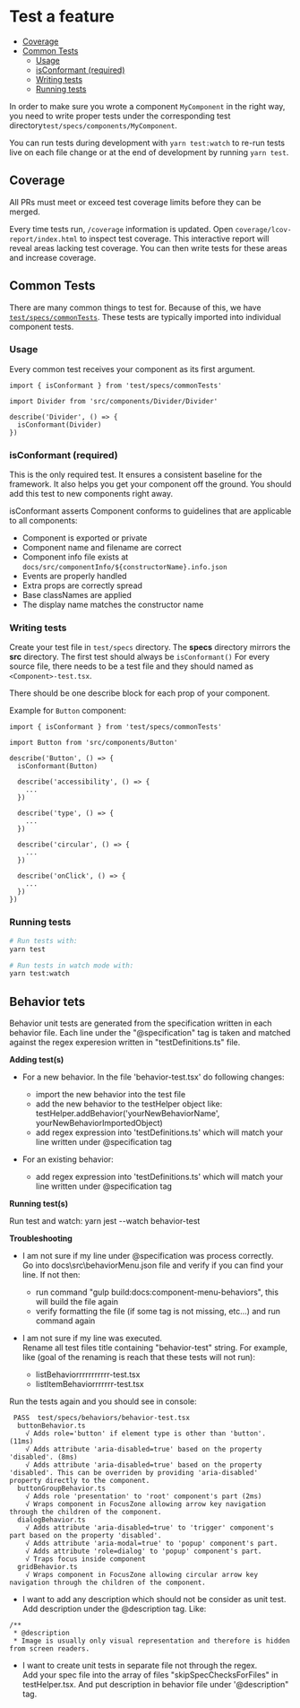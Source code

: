 Test a feature
==============

<!-- START doctoc generated TOC please keep comment here to allow auto update -->
<!-- DON'T EDIT THIS SECTION, INSTEAD RE-RUN doctoc TO UPDATE -->


- [Coverage](#coverage)
- [Common Tests](#common-tests)
  - [Usage](#usage)
  - [isConformant (required)](#isconformant-required)
  - [Writing tests](#writing-tests)
  - [Running tests](#running-tests)

<!-- END doctoc generated TOC please keep comment here to allow auto update -->

In order to make sure you wrote a component `MyComponent` in the right way, you need to write proper tests under the corresponding test directory`test/specs/components/MyComponent`.

You can run tests during development with `yarn test:watch` to re-run tests live on each file change or at the end of development by running `yarn test`.

## Coverage

All PRs must meet or exceed test coverage limits before they can be merged.

Every time tests run, `/coverage` information is updated. Open `coverage/lcov-report/index.html` to inspect test coverage. This interactive report will reveal areas lacking test coverage. You can then write tests for these areas and increase coverage.

## Common Tests

There are many common things to test for. Because of this, we have [`test/specs/commonTests`][1].
These tests are typically imported into individual component tests.

### Usage

Every common test receives your component as its first argument.

```tsx
import { isConformant } from 'test/specs/commonTests'

import Divider from 'src/components/Divider/Divider'

describe('Divider', () => {
  isConformant(Divider)
})

```

### isConformant (required)

This is the only required test. It ensures a consistent baseline for the framework. It also helps you get your component off the ground. You should add this test to new components right away.

isConformant asserts Component conforms to guidelines that are applicable to all components:

- Component is exported or private
- Component name and filename are correct
- Component info file exists at `docs/src/componentInfo/${constructorName}.info.json`
- Events are properly handled
- Extra props are correctly spread
- Base classNames are applied
- The display name matches the constructor name

### Writing tests

Create your test file in `test/specs` directory. The **specs** directory mirrors the **src** directory. The first test should always be `isConformant()`
For every source file, there needs to be a test file and they should named as `<Component>-test.tsx`.

There should be one describe block for each prop of your component.

Example for `Button` component:

```tsx
import { isConformant } from 'test/specs/commonTests'

import Button from 'src/components/Button'

describe('Button', () => {
  isConformant(Button)

  describe('accessibility', () => {
    ...
  })

  describe('type', () => {
    ...
  })

  describe('circular', () => {
    ...
  })

  describe('onClick', () => {
    ...
  })
})
```

### Running tests

```bash
# Run tests with:
yarn test

# Run tests in watch mode with:
yarn test:watch
```

[1]: https://github.com/stardust-ui/react/tree/master/test/specs/commonTests

## Behavior tets

Behavior unit tests are generated from the specification written in each behavior file.
Each line under the "@specification" tag is taken and matched against the regex experesion written in "testDefinitions.ts" file. 

**Adding test(s)**

- For a new behavior. In the file 'behavior-test.tsx' do following changes:
  - import the new behavior into the test file
  - add the new behavior to the testHelper object like: testHelper.addBehavior('yourNewBehaviorName', yourNewBehaviorImportedObject)
  - add regex expression into 'testDefinitions.ts' which will match your line written under @specification tag

- For an existing behavior:
  - add regex expression into 'testDefinitions.ts' which will match your line written under @specification tag

**Running test(s)**

Run test and watch: yarn jest --watch behavior-test


**Troubleshooting**

- I am not sure if my line under @specification was process correctly. <br>
Go into docs\src\behaviorMenu.json file and verify if you can find your line. If not then:
  - run command "gulp build:docs:component-menu-behaviors", this will build the file again
  - verify formatting the file (if some tag is not missing, etc...) and run command again

- I am not sure if my line was executed. </br> 
Rename all test files title containing "behavior-test" string. 
For example, like (goal of the renaming is reach that these tests will not run):
  - listBehaviorrrrrrrrrrr-test.tsx
  - listItemBehaviorrrrrrr-test.tsx

Run the tests again and you should see in console:
```
 PASS  test/specs/behaviors/behavior-test.tsx
  buttonBehavior.ts
    √ Adds role='button' if element type is other than 'button'. (11ms)
    √ Adds attribute 'aria-disabled=true' based on the property 'disabled'. (8ms)
    √ Adds attribute 'aria-disabled=true' based on the property 'disabled'. This can be overriden by providing 'aria-disabled' property directly to the component.
  buttonGroupBehavior.ts
    √ Adds role 'presentation' to 'root' component's part (2ms)
    √ Wraps component in FocusZone allowing arrow key navigation through the children of the component.  
  dialogBehavior.ts
    √ Adds attribute 'aria-disabled=true' to 'trigger' component's part based on the property 'disabled'.
    √ Adds attribute 'aria-modal=true' to 'popup' component's part.
    √ Adds attribute 'role=dialog' to 'popup' component's part.
    √ Traps focus inside component
  gridBehavior.ts
    √ Wraps component in FocusZone allowing circular arrow key navigation through the children of the component.  
```

- I want to add any description which should not be consider as unit test. <br>
Add description under the @description tag. Like:
```
/**
 * @description
 * Image is usually only visual representation and therefore is hidden from screen readers.
```

- I want to create unit tests in separate file not through the regex. <br>
Add your spec file into the array of files "skipSpecChecksForFiles" in testHelper.tsx. And put description in behavior file under '@description" tag.
